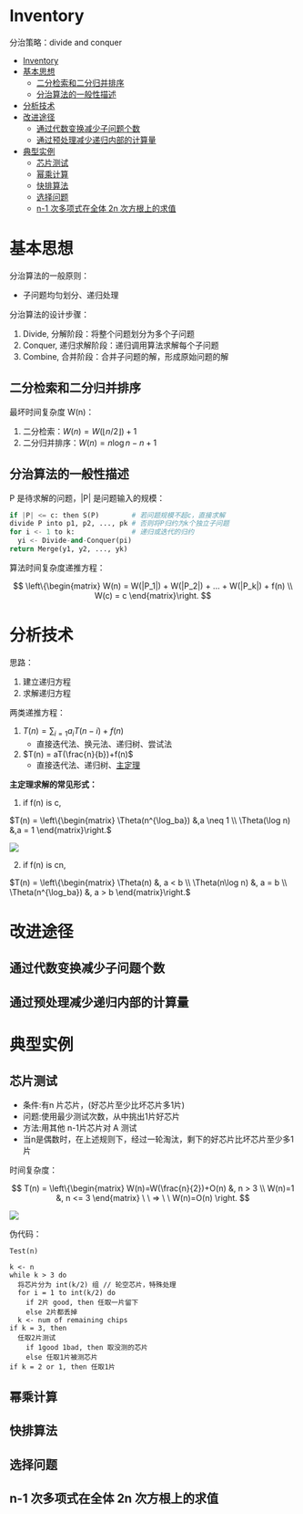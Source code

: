 # Inventory

分治策略：divide and conquer

- [Inventory](#inventory)
- [基本思想](#基本思想)
  - [二分检索和二分归并排序](#二分检索和二分归并排序)
  - [分治算法的一般性描述](#分治算法的一般性描述)
- [分析技术](#分析技术)
- [改进途径](#改进途径)
  - [通过代数变换减少子问题个数](#通过代数变换减少子问题个数)
  - [通过预处理减少递归内部的计算量](#通过预处理减少递归内部的计算量)
- [典型实例](#典型实例)
  - [芯片测试](#芯片测试)
  - [幂乘计算](#幂乘计算)
  - [快排算法](#快排算法)
  - [选择问题](#选择问题)
  - [n-1 次多项式在全体 2n 次方根上的求值](#n-1-次多项式在全体-2n-次方根上的求值)

# 基本思想

分治算法的一般原则：

- 子问题均匀划分、递归处理

分治算法的设计步骤：

1. Divide, 分解阶段：将整个问题划分为多个子问题
2. Conquer, 递归求解阶段：递归调用算法求解每个子问题
3. Combine, 合并阶段：合并子问题的解，形成原始问题的解

## 二分检索和二分归并排序

最坏时间复杂度 W(n)：

1. 二分检索：$W(n) = W(\left\lfloor n/2 \right\rfloor)+1$
2. 二分归并排序：$W(n) = n\log n-n+1$

## 分治算法的一般性描述

P 是待求解的问题，|P| 是问题输入的规模：

```python
if |P| <= c: then S(P)        # 若问题规模不超c，直接求解
divide P into p1, p2, ..., pk # 否则将P归约为k个独立子问题
for i <- 1 to k:              # 递归或迭代的归约
  yi <- Divide-and-Conquer(pi)
return Merge(y1, y2, ..., yk)
```

算法时间复杂度递推方程：

$$ \left\{\begin{matrix} W(n) = W(|P_1|) + W(|P_2|) + ... + W(|P_k|) + f(n) \\ W(c) = c \end{matrix}\right. $$

# 分析技术

思路：

1. 建立递归方程
2. 求解递归方程

两类递推方程：

1. $T(n) = \sum_{i=1}a_iT(n-i)+f(n)$
   - 直接迭代法、换元法、递归树、尝试法
2. $T(n) = aT(\frac{n}{b})+f(n)$
   - 直接迭代法、递归树、[主定理](./1.%E5%9F%BA%E7%A1%80%E7%9F%A5%E8%AF%86.md#递推方程的求解)

**主定理求解的常见形式：**

1. if f(n) is c,

$T(n) = \left\{\begin{matrix} \Theta(n^{\log_ba}) &,a \neq 1 \\ \Theta(\log n) &,a = 1 \end{matrix}\right.$

<img src="https://latex.codecogs.com/gif.latex?T(n) = \left\{\begin{matrix} \Theta(n^{\log_ba}) &,a \neq 1 \\ \Theta(\log n) &,a = 1 \end{matrix}\right." />

2. if f(n) is cn,

$T(n) = \left\{\begin{matrix} \Theta(n) &, a < b
\\ \Theta(n\log n) &, a = b
\\ \Theta(n^{\log_ba}) &, a > b
\end{matrix}\right.$

# 改进途径

## 通过代数变换减少子问题个数

## 通过预处理减少递归内部的计算量

# 典型实例

## 芯片测试

- 条件:有n 片芯片，(好芯片至少比坏芯片多1片)
- 问题:使用最少测试次数，从中挑出1片好芯片
- 方法:用其他 n-1片芯片对 A 测试
- 当n是偶数时，在上述规则下，经过一轮淘汰，剩下的好芯片比坏芯片至少多1片

时间复杂度：

$$
T(n) = \left\{\begin{matrix} W(n)=W(\frac{n}{2})+O(n) &, n > 3
\\ W(n)=1 &, n <= 3
\end{matrix}
\ \ => \ \ W(n)=O(n)
\right.
$$

<img src="https://latex.codecogs.com/gif.latex?T%28n%29%20%3D%20%5Cleft%5C%7B%5Cbegin%7Bmatrix%7D%20W%28n%29%3DW%28%5Cfrac%7Bn%7D%7B2%7D%29&plus;O%28n%29%20%26%2C%20n%20%3E%203%20%5C%5C%20W%28n%29%3D1%20%26%2C%20n%20%3C%3D%203%20%5Cend%7Bmatrix%7D%20%5C%20%5C%20%3D%3E%20%5C%20%5C%20W%28n%29%3DO%28n%29%20%5Cright." />

伪代码：

```
Test(n)

k <- n
while k > 3 do
  将芯片分为 int(k/2) 组 // 轮空芯片，特殊处理
  for i = 1 to int(k/2) do
    if 2片 good, then 任取一片留下
    else 2片都丢掉
  k <- num of remaining chips
if k = 3, then
  任取2片测试
    if 1good 1bad, then 取没测的芯片
    else 任取1片被测芯片
if k = 2 or 1, then 任取1片
```

## 幂乘计算



## 快排算法

## 选择问题

## n-1 次多项式在全体 2n 次方根上的求值